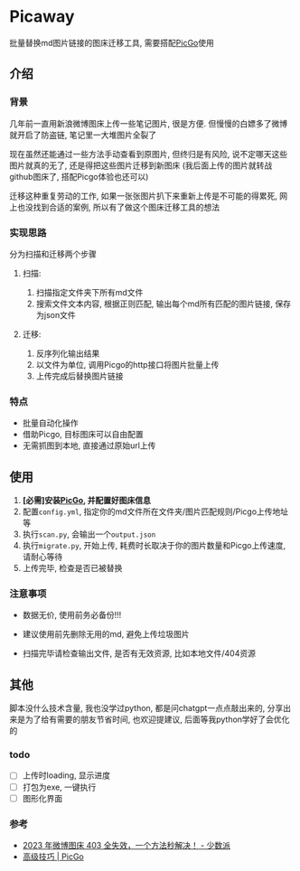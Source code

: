 # Picaway
批量替换md图片链接的图床迁移工具, 需要搭配[PicGo](https://molunerfinn.com/PicGo/)使用

## 介绍

### 背景

几年前一直用新浪微博图床上传一些笔记图片, 很是方便. 但慢慢的白嫖多了微博就开启了防盗链, 笔记里一大堆图片全裂了

现在虽然还能通过一些方法手动查看到原图片, 但终归是有风险, 说不定哪天这些图片就真的无了, 还是得把这些图片迁移到新图床 (我后面上传的图片就转战github图床了, 搭配Picgo体验也还可以)

迁移这种重复劳动的工作, 如果一张张图片扒下来重新上传是不可能的得累死, 网上也没找到合适的案例, 所以有了做这个图床迁移工具的想法

### 实现思路

分为扫描和迁移两个步骤

1. 扫描:
   1. 扫描指定文件夹下所有md文件
   1. 搜索文件文本内容, 根据正则匹配, 输出每个md所有匹配的图片链接, 保存为json文件


2. 迁移:
   1. 反序列化输出结果
   1. 以文件为单位, 调用Picgo的http接口将图片批量上传
   1. 上传完成后替换图片链接


### 特点

- 批量自动化操作
- 借助Picgo, 目标图床可以自由配置
- 无需抓图到本地, 直接通过原始url上传

## 使用

1. **[必需]安装[PicGo](https://molunerfinn.com/PicGo/), 并配置好图床信息**
2. 配置`config.yml`, 指定你的md文件所在文件夹/图片匹配规则/Picgo上传地址等
3. 执行`scan.py`, 会输出一个`output.json`
4. 执行`migrate.py`, 开始上传, 耗费时长取决于你的图片数量和Picgo上传速度, 请耐心等待
5. 上传完毕, 检查是否已被替换

### 注意事项

- 数据无价, 使用前务必备份!!!

- 建议使用前先删除无用的md, 避免上传垃圾图片

- 扫描完毕请检查输出文件, 是否有无效资源, 比如本地文件/404资源


## 其他

脚本没什么技术含量, 我也没学过python, 都是问chatgpt一点点敲出来的, 分享出来是为了给有需要的朋友节省时间, 也欢迎提建议, 后面等我python学好了会优化的

### todo

- [ ] 上传时loading, 显示进度
- [ ] 打包为exe, 一键执行
- [ ] 图形化界面

### 参考

- [2023 年微博图床 403 全失效，一个方法秒解决！ - 少数派](https://sspai.com/post/77650)
- [高级技巧 | PicGo](https://picgo.github.io/PicGo-Doc/zh/guide/advance.html#picgo-server%E7%9A%84%E4%BD%BF%E7%94%A8)
